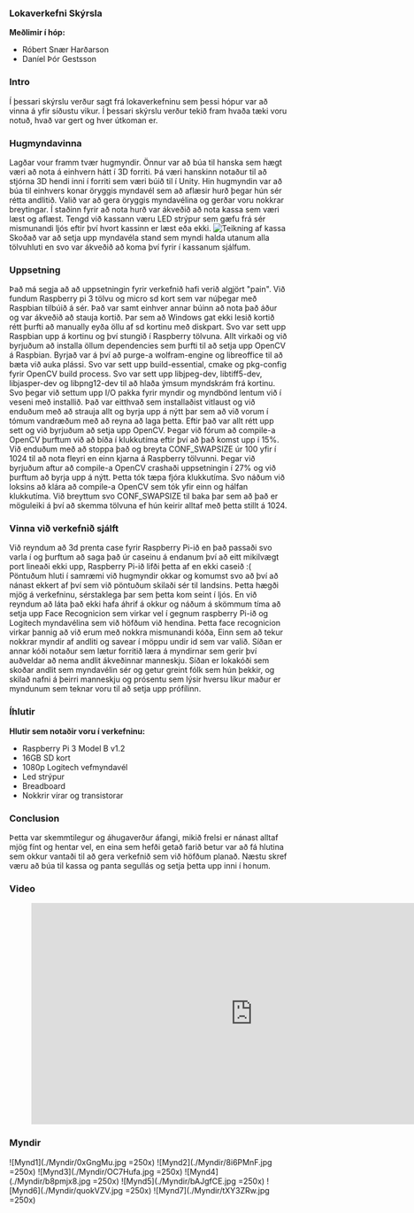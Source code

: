 ### Lokaverkefni Skýrsla
**Meðlimir í hóp:**
- Róbert Snær Harðarson
- Daníel Þór Gestsson

### Intro
Í þessari skýrslu verður sagt frá lokaverkefninu sem þessi hópur var að
vinna á yfir síðustu vikur. Í þessari skýrslu verður tekið fram hvaða
tæki voru notuð, hvað var gert og hver útkoman er.

### Hugmyndavinna
Lagðar vour framm tvær hugmyndir. Önnur var að búa til hanska sem hægt væri að nota á einhvern hátt í 3D forriti. Þá væri hanskinn notaður til að stjórna 3D hendi inni í forriti sem væri búið til í Unity.
Hin hugmyndin var að búa til einhvers konar öryggis myndavél sem að aflæsir hurð þegar hún sér rétta andlitið.
Valið var að gera öryggis myndavélina og gerðar voru nokkrar breytingar. Í staðinn fyrir að nota hurð var ákveðið að nota kassa sem væri læst og aflæst. Tengd við kassann væru LED strýpur sem gæfu frá sér mismunandi ljós eftir því hvort kassinn er læst eða ekki.
![Teikning af kassa](https://scontent-arn2-1.xx.fbcdn.net/v/t1.15752-9/s2048x2048/54257718_333606560602634_3607425735800651776_n.jpg?_nc_cat=106&_nc_ht=scontent-arn2-1.xx&oh=d225bc2da082f52b82c3329553cb5d2f&oe=5D31A164)
Skoðað var að setja upp myndavéla stand sem myndi halda utanum alla tölvuhluti en svo var ákveðið að koma því fyrir í kassanum sjálfum.
### Uppsetning
Það má segja að að uppsetningin fyrir verkefnið hafi verið algjört "pain". Við fundum Raspberry pi 3 tölvu og micro sd kort sem var núþegar með Raspbian tilbúið á sér. Það var samt einhver annar búinn að nota það áður og var ákveðið að stauja kortið. Þar sem að Windows gat ekki lesið kortið rétt þurfti að manually eyða öllu af sd kortinu með diskpart. Svo var sett upp Raspbian upp á kortinu og því stungið í Raspberry tölvuna. Allt virkaði og við byrjuðum að installa öllum dependencies sem þurfti til að setja upp OpenCV á Raspbian. Byrjað var á því að purge-a wolfram-engine og libreoffice til að bæta við auka plássi. Svo var sett upp build-essential, cmake og pkg-config fyrir OpenCV build process. Svo var sett upp libjpeg-dev, libtiff5-dev, libjasper-dev og libpng12-dev til að hlaða ýmsum myndskrám frá kortinu. Svo þegar við settum upp I/O pakka fyrir myndir og myndbönd lentum við í veseni með installið. Það var eitthvað sem installaðist vitlaust og við enduðum með að strauja allt og byrja upp á nýtt þar sem að við vorum í tómum vandræðum með að reyna að laga þetta. Eftir það var allt rétt upp sett og við byrjuðum að setja upp OpenCV. Þegar við fórum að compile-a OpenCV þurftum við að bíða í klukkutíma eftir því að það komst upp í 15%. Við enduðum með að stoppa það og breyta CONF_SWAPSIZE úr 100 yfir í 1024 til að nota fleyri en einn kjarna á Raspberry tölvunni. Þegar við byrjuðum aftur að compile-a OpenCV crashaði uppsetningin í 27% og við þurftum að byrja upp á nýtt. Þetta tók tæpa fjóra klukkutíma. Svo náðum við loksins að klára að compile-a OpenCV sem tók yfir einn og hálfan klukkutíma. Við breyttum svo CONF_SWAPSIZE til baka þar sem að það er möguleiki á því að skemma tölvuna ef hún keirir alltaf með þetta stillt á 1024.

### Vinna við verkefnið sjálft
Við reyndum að 3d prenta case fyrir Raspberry Pi-ið en það passaði svo varla í og þurftum að saga það úr caseinu á endanum því að eitt mikilvægt port lineaði ekki upp, Raspberry Pi-ið lifði þetta af en ekki caseið :(
Pöntuðum hluti í samræmi við hugmyndir okkar og komumst svo að því að nánast ekkert af því sem við pöntuðum skilaði sér til landsins. Þetta hægði mjög á verkefninu, sérstaklega þar sem þetta kom seint í ljós. En við reyndum að láta það ekki hafa áhrif á okkur og náðum á skömmum tíma að setja upp Face Recognicion sem virkar vel í gegnum raspberry Pi-ið og Logitech myndavélina sem við höfðum við hendina. Þetta face recognicion virkar þannig að við erum með nokkra mismunandi kóða, Einn sem að tekur nokkrar myndir af andliti og savear í möppu undir id sem var valið. Síðan er annar kóði notaður sem lætur forritið læra á myndirnar sem gerir því auðveldar að nema andlit ákveðinnar manneskju. Síðan er lokakóði sem skoðar andlit sem myndavélin sér og getur greint fólk sem hún þekkir, og skilað nafni á þeirri manneskju og prósentu sem lýsir hversu líkur maður er myndunum sem teknar voru til að setja upp prófílinn. 

### Íhlutir
**Hlutir sem notaðir voru í verkefninu:**
* Raspberry Pi 3 Model B v1.2
* 16GB SD kort
* 1080p Logitech vefmyndavél
* Led strýpur
* Breadboard
* Nokkrir vírar og transistorar

### Conclusion
Þetta var skemmtilegur og áhugaverður áfangi, mikið frelsi er nánast alltaf mjög fínt og hentar vel, en eina sem hefði getað farið betur var að fá hlutina sem okkur vantaði til að gera verkefnið sem við höfðum planað.
Næstu skref væru að búa til kassa og panta segullás og setja þetta upp inni í honum.

### Video

<figure class="video_container">
  <iframe width="800" height="400" src="https://www.youtube.com/embed/eTI4NMIif90" frameborder="0" allow="accelerometer; autoplay; encrypted-media; gyroscope; picture-in-picture" allowfullscreen></iframe>
</figure>

### Myndir
![Mynd1](./Myndir/0xGngMu.jpg =250x)
![Mynd2](./Myndir/8i6PMnF.jpg =250x)
![Mynd3](./Myndir/OC7Hufa.jpg =250x)
![Mynd4](./Myndir/b8pmjx8.jpg =250x)
![Mynd5](./Myndir/bAJgfCE.jpg =250x)
![Mynd6](./Myndir/quokVZV.jpg =250x)
![Mynd7](./Myndir/tXY3ZRw.jpg =250x)
